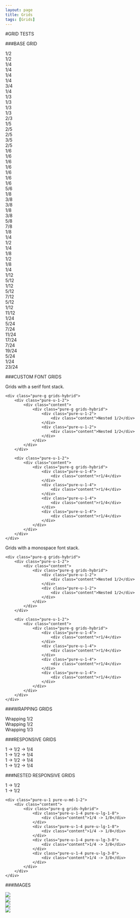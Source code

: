 ```yaml
---
layout: page
title: Grids
tags: [Grids]
---
```


#GRID TESTS

###BASE GRID

<div class="pure-g grids-hybrid">
    <div class="pure-u-1-2">
        <div class="content">1/2</div>
    </div>
    <div class="pure-u-1-2">
        <div class="content">1/2</div>
    </div>
</div>

<div class="pure-g grids-hybrid">
    <div class="pure-u-1-4">
        <div class="content">1/4</div>
    </div>
    <div class="pure-u-1-4">
        <div class="content">1/4</div>
    </div>
    <div class="pure-u-1-4">
        <div class="content">1/4</div>
    </div>
    <div class="pure-u-1-4">
        <div class="content">1/4</div>
    </div>
</div>

<div class="pure-g grids-hybrid">
    <div class="pure-u-3-4">
        <div class="content">3/4</div>
    </div>
    <div class="pure-u-1-4">
        <div class="content">1/4</div>
    </div>
</div>

<div class="pure-g grids-hybrid">
    <div class="pure-u-1-3">
        <div class="content">1/3</div>
    </div>
    <div class="pure-u-1-3">
        <div class="content">1/3</div>
    </div>
    <div class="pure-u-1-3">
        <div class="content">1/3</div>
    </div>
</div>

<div class="pure-g grids-hybrid">
    <div class="pure-u-1-3">
        <div class="content">1/3</div>
    </div>
    <div class="pure-u-2-3">
        <div class="content">2/3</div>
    </div>
</div>

<div class="pure-g grids-hybrid">
    <div class="pure-u-1-5">
        <div class="content">1/5</div>
    </div>
    <div class="pure-u-2-5">
        <div class="content">2/5</div>
    </div>
    <div class="pure-u-2-5">
        <div class="content">2/5</div>
    </div>
</div>

<div class="pure-g grids-hybrid">
    <div class="pure-u-3-5">
        <div class="content">3/5</div>
    </div>
    <div class="pure-u-2-5">
        <div class="content">2/5</div>
    </div>
</div>

<div class="pure-g grids-hybrid">
    <div class="pure-u-1-6">
        <div class="content">1/6</div>
    </div>
    <div class="pure-u-1-6">
        <div class="content">1/6</div>
    </div>
    <div class="pure-u-1-6">
        <div class="content">1/6</div>
    </div>
    <div class="pure-u-1-6">
        <div class="content">1/6</div>
    </div>
    <div class="pure-u-1-6">
        <div class="content">1/6</div>
    </div>
    <div class="pure-u-1-6">
        <div class="content">1/6</div>
    </div>
</div>

<div class="pure-g grids-hybrid">
    <div class="pure-u-1-6">
        <div class="content">1/6</div>
    </div>
    <div class="pure-u-5-6">
        <div class="content">5/6</div>
    </div>
</div>

<div class="pure-g grids-hybrid">
    <div class="pure-u-1-8">
        <div class="content">1/8</div>
    </div>
    <div class="pure-u-3-8">
        <div class="content">3/8</div>
    </div>
    <div class="pure-u-3-8">
        <div class="content">3/8</div>
    </div>
    <div class="pure-u-1-8">
        <div class="content">1/8</div>
    </div>
</div>

<div class="pure-g grids-hybrid">
    <div class="pure-u-3-8">
        <div class="content">3/8</div>
    </div>
    <div class="pure-u-5-8">
        <div class="content">5/8</div>
    </div>
</div>

<div class="pure-g grids-hybrid">
    <div class="pure-u-7-8">
        <div class="content">7/8</div>
    </div>
    <div class="pure-u-1-8">
        <div class="content">1/8</div>
    </div>
</div>

<div class="pure-g grids-hybrid">
    <div class="pure-u-1-4">
        <div class="content">1/4</div>
    </div>
    <div class="pure-u-1-2">
        <div class="content">1/2</div>
    </div>
    <div class="pure-u-1-4">
        <div class="content">1/4</div>
    </div>
</div>

<div class="pure-g grids-hybrid">
    <div class="pure-u-1-8">
        <div class="content">1/8</div>
    </div>
    <div class="pure-u-1-2">
        <div class="content">1/2</div>
    </div>
    <div class="pure-u-1-8">
        <div class="content">1/8</div>
    </div>
    <div class="pure-u-1-4">
        <div class="content">1/4</div>
    </div>
</div>

<div class="pure-g grids-hybrid">
    <div class="pure-u-1-12">
        <div class="content">1/12</div>
    </div>
    <div class="pure-u-5-12">
        <div class="content">5/12</div>
    </div>
    <div class="pure-u-1-12">
        <div class="content">1/12</div>
    </div>
    <div class="pure-u-5-12">
        <div class="content">5/12</div>
    </div>
</div>

<div class="pure-g grids-hybrid">
    <div class="pure-u-7-12">
        <div class="content">7/12</div>
    </div>
    <div class="pure-u-5-12">
        <div class="content">5/12</div>
    </div>
</div>

<div class="pure-g grids-hybrid">
    <div class="pure-u-1-12">
        <div class="content">1/12</div>
    </div>
    <div class="pure-u-11-12">
        <div class="content">11/12</div>
    </div>
</div>

<div class="pure-g grids-hybrid">
    <div class="pure-u-1-24">
        <div class="content">1/24</div>
    </div>
    <div class="pure-u-5-24">
        <div class="content">5/24</div>
    </div>
    <div class="pure-u-7-24">
        <div class="content">7/24</div>
    </div>
    <div class="pure-u-11-24">
        <div class="content">11/24</div>
    </div>
</div>

<div class="pure-g grids-hybrid">
    <div class="pure-u-17-24">
        <div class="content">17/24</div>
    </div>
    <div class="pure-u-7-24">
        <div class="content">7/24</div>
    </div>
</div>

<div class="pure-g grids-hybrid">
    <div class="pure-u-19-24">
        <div class="content">19/24</div>
    </div>
    <div class="pure-u-5-24">
        <div class="content">5/24</div>
    </div>
</div>

<div class="pure-g grids-hybrid">
    <div class="pure-u-1-24">
        <div class="content">1/24</div>
    </div>
    <div class="pure-u-23-24">
        <div class="content">23/24</div>
    </div>
</div>


###CUSTOM FONT GRIDS

<div class="serif">
    <p>
        Grids with a serif font stack.
    </p>

    <div class="pure-g grids-hybrid">
        <div class="pure-u-1-2">
            <div class="content">
                <div class="pure-g grids-hybrid">
                    <div class="pure-u-1-2">
                        <div class="content">Nested 1/2</div>
                    </div>
                    <div class="pure-u-1-2">
                        <div class="content">Nested 1/2</div>
                    </div>
                </div>
            </div>
        </div>

        <div class="pure-u-1-2">
            <div class="content">
                <div class="pure-g grids-hybrid">
                    <div class="pure-u-1-4">
                        <div class="content">r1/4</div>
                    </div>
                    <div class="pure-u-1-4">
                        <div class="content">r1/4</div>
                    </div>
                    <div class="pure-u-1-4">
                        <div class="content">r1/4</div>
                    </div>
                    <div class="pure-u-1-4">
                        <div class="content">r1/4</div>
                    </div>
                </div>
            </div>
        </div>
    </div>
</div>

<div class="monospace">
    <p>
        Grids with a monospace font stack.
    </p>

    <div class="pure-g grids-hybrid">
        <div class="pure-u-1-2">
            <div class="content">
                <div class="pure-g grids-hybrid">
                    <div class="pure-u-1-2">
                        <div class="content">Nested 1/2</div>
                    </div>
                    <div class="pure-u-1-2">
                        <div class="content">Nested 1/2</div>
                    </div>
                </div>
            </div>
        </div>

        <div class="pure-u-1-2">
            <div class="content">
                <div class="pure-g grids-hybrid">
                    <div class="pure-u-1-4">
                        <div class="content">r1/4</div>
                    </div>
                    <div class="pure-u-1-4">
                        <div class="content">r1/4</div>
                    </div>
                    <div class="pure-u-1-4">
                        <div class="content">r1/4</div>
                    </div>
                    <div class="pure-u-1-4">
                        <div class="content">r1/4</div>
                    </div>
                </div>
            </div>
        </div>
    </div>
</div>


###WRAPPING GRIDS

<div class="pure-g grids-hybrid">
    <div class="pure-u-1-2">
        <div class="content">Wrapping 1/2</div>
    </div>
    <div class="pure-u-1-2">
        <div class="content">Wrapping 1/2</div>
    </div>
    <div class="pure-u-1-3">
        <div class="content">Wrapping 1/3</div>
    </div>
</div>

###RESPONSIVE GRIDS

<div class="pure-g grids-hybrid">
    <div class="pure-u-1 pure-u-sm-1-2 pure-u-lg-1-4">
        <div class="content">1 -> 1/2 -> 1/4</div>
    </div>
    <div class="pure-u-1 pure-u-sm-1-2 pure-u-lg-1-4">
        <div class="content">1 -> 1/2 -> 1/4</div>
    </div>
    <div class="pure-u-1 pure-u-sm-1-2 pure-u-lg-1-4">
        <div class="content">1 -> 1/2 -> 1/4</div>
    </div>
    <div class="pure-u-1 pure-u-sm-1-2 pure-u-lg-1-4">
        <div class="content">1 -> 1/2 -> 1/4</div>
    </div>
</div>

###NESTED RESPONSIVE GRIDS

<div class="pure-g grids-hybrid">
    <div class="pure-u-1 pure-u-md-1-2">
        <div class="content">
            <div class="pure-g grids-hybrid">
                <div class="pure-u-1 pure-u-lg-1-2">
                    <div class="content">1 -> 1/2</div>
                </div>
                <div class="pure-u-1 pure-u-lg-1-2">
                    <div class="content">1 -> 1/2</div>
                </div>
            </div>
        </div>
    </div>

    <div class="pure-u-1 pure-u-md-1-2">
        <div class="content">
            <div class="pure-g grids-hybrid">
                <div class="pure-u-1-4 pure-u-lg-1-8">
                    <div class="content">1/4 -> 1/8</div>
                </div>
                <div class="pure-u-1-4 pure-u-lg-1-8">
                    <div class="content">1/4 -> 1/8</div>
                </div>
                <div class="pure-u-1-4 pure-u-lg-3-8">
                    <div class="content">1/4 -> 3/8</div>
                </div>
                <div class="pure-u-1-4 pure-u-lg-3-8">
                    <div class="content">1/4 -> 3/8</div>
                </div>
            </div>
        </div>
    </div>
</div>

###IMAGES

<div class="pure-g grids-hybrid">
    <div class="pure-u-1 pure-u-sm-1-2 pure-u-lg-1-4">
        <img class="pure-img" src="http://placehold.it/350x200">
    </div>
    <div class="pure-u-1 pure-u-sm-1-2 pure-u-lg-1-4">
        <img class="pure-img" src="http://placehold.it/350x200">
    </div>
    <div class="pure-u-1 pure-u-sm-1-2 pure-u-lg-1-4">
        <img class="pure-img" src="http://placehold.it/350x200">
    </div>
    <div class="pure-u-1 pure-u-sm-1-2 pure-u-lg-1-4">
        <img class="pure-img" src="http://placehold.it/350x200">
    </div>
</div>
